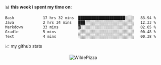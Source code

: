 📊 **this week i spent my time on:**
<!--START_SECTION:waka-->

```txt
Bash             17 hrs 32 mins  █████████████████████░░░░   83.94 %
Java             2 hrs 34 mins   ███░░░░░░░░░░░░░░░░░░░░░░   12.33 %
Markdown         33 mins         ▓░░░░░░░░░░░░░░░░░░░░░░░░   02.65 %
Gradle           5 mins          ░░░░░░░░░░░░░░░░░░░░░░░░░   00.48 %
Text             4 mins          ░░░░░░░░░░░░░░░░░░░░░░░░░   00.38 %
```

<!--END_SECTION:waka-->


📈 my github stats

<p align="center"> <img src="https://github-readme-stats.vercel.app/api?username=WildePizza&show_icons=true&theme=gotham" alt="WildePizza" />




